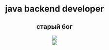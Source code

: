 <h1 align="center">java backend developer</h1>

<h2 align="center">старый бог</h2>

<p align="center">
  <a href="https://skillicons.dev">
    <img src="https://skillicons.dev/icons?i=idea,spring,git,postgres,redis,kafka,docker,github" />
    <br>
    <img src="https://skillicons.dev/icons?i=java,gradle,maven,mongodb,aws,rabbitmq,grafana,gitlab" />
  </a>
</p>
